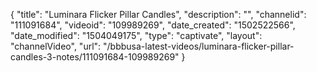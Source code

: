{
    "title": "Luminara Flicker Pillar Candles",
    "description": "",
    "channelid": "111091684",
    "videoid": "109989269",
    "date_created": "1502522566",
    "date_modified": "1504049175",
    "type": "captivate",
    "layout": "channelVideo",
    "url": "\/bbbusa-latest-videos\/luminara-flicker-pillar-candles-3-notes\/111091684-109989269"
}